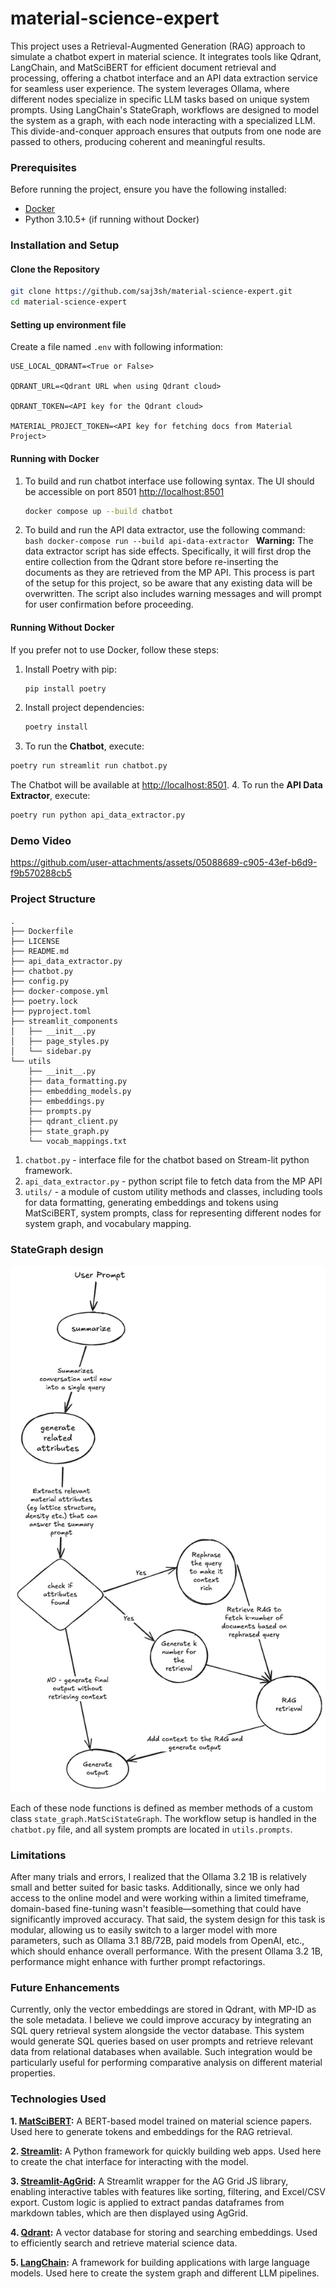 # material-science-expert

This project uses a Retrieval-Augmented Generation (RAG) approach to simulate a chatbot expert in material science. It integrates tools like Qdrant, LangChain, and MatSciBERT for efficient document retrieval and processing, offering a chatbot interface and an API data extraction service for seamless user experience.
The system leverages Ollama, where different nodes specialize in specific LLM tasks based on unique system prompts. Using LangChain's StateGraph, workflows are designed to model the system as a graph, with each node interacting with a specialized LLM. This divide-and-conquer approach ensures that outputs from one node are passed to others, producing coherent and meaningful results.

### Prerequisites

Before running the project, ensure you have the following installed:

- [Docker](https://www.docker.com/)
- Python 3.10.5+ (if running without Docker)

### Installation and Setup

#### Clone the Repository

```bash
git clone https://github.com/saj3sh/material-science-expert.git
cd material-science-expert
```

#### Setting up environment file

Create a file named `.env` with following information:

```env
USE_LOCAL_QDRANT=<True or False>

QDRANT_URL=<Qdrant URL when using Qdrant cloud>

QDRANT_TOKEN=<API key for the Qdrant cloud>

MATERIAL_PROJECT_TOKEN=<API key for fetching docs from Material Project>
```

#### Running with Docker

1. To build and run chatbot interface use following syntax. The UI should be accessible on port 8501 [http://localhost:8501](http://localhost:8501/)
   ```bash
   docker compose up --build chatbot
   ```
2. To build and run the API data extractor, use the following command:
   `bash
docker-compose run --build api-data-extractor
`
   **Warning:** The data extractor script has side effects. Specifically, it will first drop the entire collection from the Qdrant store before re-inserting the documents as they are retrieved from the MP API. This process is part of the setup for this project, so be aware that any existing data will be overwritten. The script also includes warning messages and will prompt for user confirmation before proceeding.

#### Running Without Docker

If you prefer not to use Docker, follow these steps:

1. Install Poetry with pip:
   ```bash
   pip install poetry
   ```
2. Install project dependencies:
   ```bash
   poetry install
   ```
3. To run the **Chatbot**, execute:

```bash
poetry run streamlit run chatbot.py
```

The Chatbot will be available at [http://localhost:8501](http://localhost:8501/). 4. To run the **API Data Extractor**, execute:

```bash
poetry run python api_data_extractor.py
```

### Demo Video
https://github.com/user-attachments/assets/05088689-c905-43ef-b6d9-f9b570288cb5


### Project Structure

```plaintext
.
├── Dockerfile
├── LICENSE
├── README.md
├── api_data_extractor.py
├── chatbot.py
├── config.py
├── docker-compose.yml
├── poetry.lock
├── pyproject.toml
├── streamlit_components
│   ├── __init__.py
│   ├── page_styles.py
│   └── sidebar.py
└── utils
    ├── __init__.py
    ├── data_formatting.py
    ├── embedding_models.py
    ├── embeddings.py
    ├── prompts.py
    ├── qdrant_client.py
    ├── state_graph.py
    └── vocab_mappings.txt
```

1. `chatbot.py` - interface file for the chatbot based on Stream-lit python framework.
2. `api_data_extractor.py` - python script file to fetch data from the MP API
3. `utils/` - a module of custom utility methods and classes, including tools for data formatting, generating embeddings and tokens using MatSciBERT, system prompts, class for representing different nodes for system graph, and vocabulary mapping.

### StateGraph design

![alt text](https://github.com/saj3sh/material-science-expert/blob/main/state-graph-design.png?raw=true)

Each of these node functions is defined as member methods of a custom class `state_graph.MatSciStateGraph`. The workflow setup is handled in the `chatbot.py` file, and all system prompts are located in `utils.prompts`.

### Limitations

After many trials and errors, I realized that the Ollama 3.2 1B is relatively small and better suited for basic tasks. Additionally, since we only had access to the online model and were working within a limited timeframe, domain-based fine-tuning wasn't feasible—something that could have significantly improved accuracy. That said, the system design for this task is modular, allowing us to easily switch to a larger model with more parameters, such as Ollama 3.1 8B/72B, paid models from OpenAI, etc., which should enhance overall performance. With the present Ollama 3.2 1B, performance might enhance with further prompt refactorings.

### Future Enhancements

Currently, only the vector embeddings are stored in Qdrant, with MP-ID as the sole metadata. I believe we could improve accuracy by integrating an SQL query retrieval system alongside the vector database. This system would generate SQL queries based on user prompts and retrieve relevant data from relational databases when available. Such integration would be particularly useful for performing comparative analysis on different material properties.

### Technologies Used

**1. [MatSciBERT](https://github.com/M3RG-IITD/MatSciBERT):** A BERT-based model trained on material science papers. Used here to generate tokens and embeddings for the RAG retrieval.

**2. [Streamlit](https://streamlit.io/):** A Python framework for quickly building web apps. Used here to create the chat interface for interacting with the model.

**3. [Streamlit-AgGrid](https://github.com/PablocFonseca/streamlit-aggrid):** A Streamlit wrapper for the AG Grid JS library, enabling interactive tables with features like sorting, filtering, and Excel/CSV export. Custom logic is applied to extract pandas dataframes from markdown tables, which are then displayed using AgGrid.

**4. [Qdrant](https://qdrant.tech/):** A vector database for storing and searching embeddings. Used to efficiently search and retrieve material science data.

**5. [LangChain](https://www.langchain.com/):** A framework for building applications with large language models. Used here to create the system graph and different LLM pipelines.
